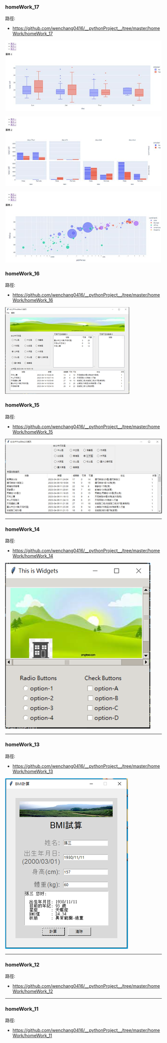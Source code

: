 ### homeWork_17
路徑:
- https://github.com/wenchang0416/__pythonProject__/tree/master/homeWork/homeWork_17

![產生圖片](./homeWork_17/images/homework_17_01.jpg)

![產生圖片](./homeWork_17/images/homework_17_02.jpg)

![產生圖片](./homeWork_17/images/homework_17_13.jpg)

### homeWork_16
路徑:
- https://github.com/wenchang0416/__pythonProject__/tree/master/homeWork/homeWork_16

![產生圖片](./homeWork_16/images/homework_16_021.png)


### homeWork_15
路徑:
- https://github.com/wenchang0416/__pythonProject__/tree/master/homeWork/homeWork_15

![產生圖片](./homeWork_15/images/homework_15_021.jpg)


---
### homeWork_14
路徑:
- https://github.com/wenchang0416/__pythonProject__/tree/master/homeWork/homeWork_14

![產生圖片](./homeWork_14/images/homework_14.PNG)

---
### homeWork_13
路徑:
- https://github.com/wenchang0416/__pythonProject__/tree/master/homeWork/homeWork_13

![產生圖片](./homeWork_13/images/homework_13.PNG)

---
### homeWork_12
路徑:
- https://github.com/wenchang0416/__pythonProject__/tree/master/homeWork/homeWork_12

---
### homeWork_11
路徑:
- https://github.com/wenchang0416/__pythonProject__/tree/master/homeWork/homeWork_11